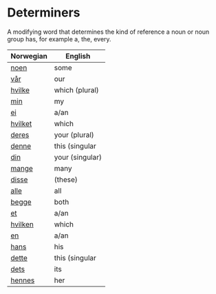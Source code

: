 # Determiners

A modifying word that determines the kind of reference a noun or noun group has, for example a, the, every.

| Norwegian | English |
| --- | --- |
| [noen](https://www.ordnett.no/search?language=no&phrase=noen) | some |  |
| [vår](https://www.ordnett.no/search?language=no&phrase=vår) | our |  |
| [hvilke](https://www.ordnett.no/search?language=no&phrase=hvilke) | which (plural) |  |
| [min](https://www.ordnett.no/search?language=no&phrase=min) | my |  |
| [ei](https://www.ordnett.no/search?language=no&phrase=ei) | a/an | f |
| [hvilket](https://www.ordnett.no/search?language=no&phrase=hvilket) | which | i |
| [deres](https://www.ordnett.no/search?language=no&phrase=deres) | your (plural) | None |
| [denne](https://www.ordnett.no/search?language=no&phrase=denne) | this (singular |  masculine and femenine) |
| [din](https://www.ordnett.no/search?language=no&phrase=din) | your (singular) |  |
| [mange](https://www.ordnett.no/search?language=no&phrase=mange) | many |  |
| [disse](https://www.ordnett.no/search?language=no&phrase=disse) | (these) |  |
| [alle](https://www.ordnett.no/search?language=no&phrase=alle) | all |  |
| [begge](https://www.ordnett.no/search?language=no&phrase=begge) | both |  |
| [et](https://www.ordnett.no/search?language=no&phrase=et) | a/an | i |
| [hvilken](https://www.ordnett.no/search?language=no&phrase=hvilken) | which | m |
| [en](https://www.ordnett.no/search?language=no&phrase=en) | a/an | m |
| [hans](https://www.ordnett.no/search?language=no&phrase=hans) | his | m |
| [dette](https://www.ordnett.no/search?language=no&phrase=dette) | this (singular |  neuter) |
| [dets](https://www.ordnett.no/search?language=no&phrase=dets) | its | i |
| [hennes](https://www.ordnett.no/search?language=no&phrase=hennes) | her | f |

